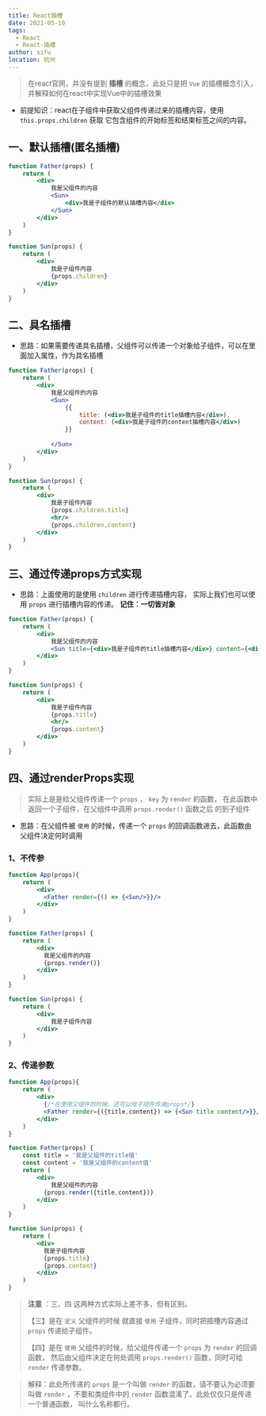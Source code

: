 ```yaml
---
title: React插槽
date: 2021-05-10
tags:
  - React
  - React-插槽
author: sifu 
location: 杭州
---
```


> 在react官网，并没有提到 **插槽** 的概念，此处只是把 `Vue` 的插槽概念引入，并解释如何在react中实现Vue中的插槽效果

- 前提知识：react在子组件中获取父组件传递过来的插槽内容，使用 `this.props.children` 获取
它包含组件的开始标签和结束标签之间的内容。

## 一、默认插槽(匿名插槽)

```jsx
function Father(props) {
    return (
        <div>
            我是父组件的内容
            <Sun>
                <div>我是子组件的默认插槽内容</div>
            </Sun>
        </div>
    )
}

function Sun(props) {
    return (
        <div>
            我是子组件内容
            {props.children}
        </div>
    )
}
```

## 二、具名插槽

- 思路：如果需要传递具名插槽，父组件可以传递一个对象给子组件，可以在里面加入属性，作为具名插槽

```jsx
function Father(props) {
    return (
        <div>
            我是父组件的内容
            <Sun>
                {{
                    title: (<div>我是子组件的title插槽内容</div>),
                    content: (<div>我是子组件的content插槽内容</div>)
                }}
                
            </Sun>
        </div>
    )
}

function Sun(props) {
    return (
        <div>
            我是子组件内容
            {props.children.title}
            <hr/>
            {props.children.content}
        </div>
    )
}
```

## 三、通过传递props方式实现

- 思路：上面使用的是使用 `children` 进行传递插槽内容，
  实际上我们也可以使用 `props` 进行插槽内容的传递。 
  **记住：一切皆对象**

```jsx
function Father(props) {
    return (
        <div>
            我是父组件的内容
            <Sun title={<div>我是子组件的title插槽内容</div>} content={<div>我是子组件的content插槽内容</div>}></Sun>
        </div>
    )
}

function Sun(props) {
    return (
        <div>
            我是子组件内容
            {props.title}
            <hr/>
            {props.content}
        </div>
    )
}
```

## 四、通过renderProps实现

> 实际上是是给父组件传递一个 `props` ， `key` 为 `render` 的函数，
> 在此函数中返回一个子组件，在父组件中调用 `props.render()` 函数之后
> 的到子组件

- 思路：在父组件被 `使用` 的时候，传递一个 `props` 的回调函数进去，此函数由
  父组件决定何时调用

### 1、不传参

```jsx
function App(props){
    return (
        <div>
          <Father render={() => {<Sun/>}}/>
        </div>
    )
}

function Father(props) {
    return (
        <div>
          我是父组件的内容
          {props.render()}
        </div>
    )
}

function Sun(props) {
    return (
        <div>
            我是子组件内容
        </div>
    )
}
```

### 2、传递参数

```jsx
function App(props){
    return (
        <div>
          {/*在使用父组件的时候，还可以给子组件传递props*/}
          <Father render={({title,content}) => {<Sun title content/>}}/>
        </div>
    )
}

function Father(props) {
    const title = '我是父组件的title值'
    const content = '我是父组件的content值'
    return (
        <div>
            我是父组件的内容
          {props.render({title,content})}
        </div>
    )
}

function Sun(props) {
    return (
        <div>
          我是子组件内容
          {props.title}
          {props.content}
        </div>
    )
}
```

> **注意** ：三、四 这两种方式实际上差不多，但有区别。
> 
> 【三】是在 `定义` 父组件的时候
> 就直接 `使用` 子组件，同时把插槽内容通过 `props` 传递给子组件。
> 
> 【四】是在 `使用` 父组件的时候，给父组件传递一个 `props` 为 `render` 的回调函数，
> 然后由父组件决定在何处调用 `props.render()` 函数，同时可给 `render` 传递参数。

> 解释：此处所传递的 `props` 是一个叫做 `render` 的函数，请不要认为必须要叫做
> `render` ，不要和类组件中的 `render` 函数混淆了。此处仅仅只是传递一个普通函数，
> 叫什么名称都行。

<Vssue :title="$title" />
